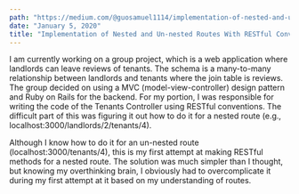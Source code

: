 ```yaml
---
path: "https://medium.com/@guosamuel1114/implementation-of-nested-and-un-nested-routes-with-restful-conventions-f84285edfde6"
date: "January 5, 2020"
title: "Implementation of Nested and Un-nested Routes With RESTful Conventions"
---
```


I am currently working on a group project, which is a web application where landlords can leave reviews of tenants. The schema is a many-to-many relationship between landlords and tenants where the join table is reviews. The group decided on using a MVC (model-view-controller) design pattern and Ruby on Rails for the backend. For my portion, I was responsible for writing the code of the Tenants Controller using RESTful conventions. The difficult part of this was figuring it out how to do it for a nested route (e.g., localhost:3000/landlords/2/tenants/4).

Although I know how to do it for an un-nested route (localhost:3000/tenants/4), this is my first attempt at making RESTful methods for a nested route. The solution was much simpler than I thought, but knowing my overthinking brain, I obviously had to overcomplicate it during my first attempt at it based on my understanding of routes.
